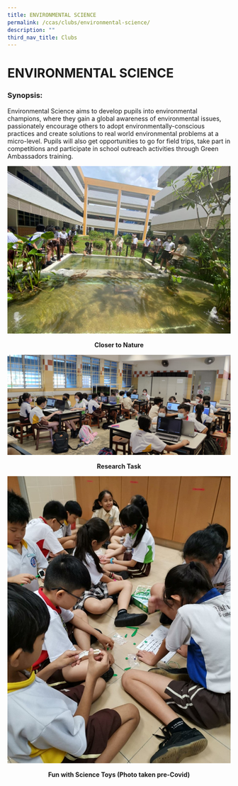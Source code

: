 ```yaml
---
title: ENVIRONMENTAL SCIENCE
permalink: /ccas/clubs/environmental-science/
description: ""
third_nav_title: Clubs
---
```

# ENVIRONMENTAL SCIENCE

### Synopsis:

Environmental Science aims to develop pupils into environmental champions, where they gain a global awareness of environmental issues, passionately encourage others to adopt environmentally-conscious practices and create solutions to real world environmental problems at a micro-level. Pupils will also get opportunities to go for field trips, take part in competitions and participate in school outreach activities through Green Ambassadors training.

![](/images/CCAs/Environmental%20Science/Environmental%20Science_2021_1_Closer%20to%20Nature.jpeg)

<center><b>Closer to Nature</b></center>

![](/images/CCAs/Environmental%20Science/Environmental%20Science_2021_2_Research%20Task.jpg)

<center><b>Research Task</b></center>

![](/images/CCAs/Environmental%20Science/Environmental%20Science_2019_3_Fun%20with%20Science%20Toys.jpg)

<center><b>Fun with Science Toys (Photo taken pre-Covid)</b></center>



<center><b></b></center>



<center><b></b></center>

